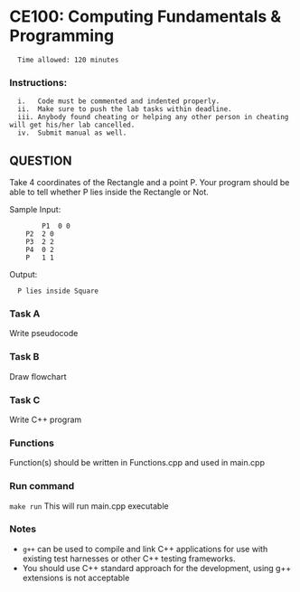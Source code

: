 # CE100: Computing Fundamentals & Programming 

      Time allowed: 120 minutes 

### Instructions:

      i.   Code must be commented and indented properly.
      ii.  Make sure to push the lab tasks within deadline.
      iii. Anybody found cheating or helping any other person in cheating will get his/her lab cancelled.
      iv.  Submit manual as well. 



## QUESTION

Take 4 coordinates of the Rectangle and a point P. Your program should be able to tell whether P lies inside the Rectangle or Not.

Sample Input:  	
            
            P1	0 0
		P2	2 0
		P3	2 2
		P4	0 2
		P	1 1

Output: 

      P lies inside Square


### Task A

Write pseudocode 

### Task B

Draw flowchart

### Task C

Write C++ program

      

      
      
### Functions

Function(s) should be written in Functions.cpp and used in main.cpp


### Run command

`make run`  This will run main.cpp executable 


### Notes

- `g++` can be used to compile and link C++ applications for use with existing test harnesses or other C++ testing frameworks.
- You should use C++ standard approach for the development, using g++ extensions is not acceptable 

